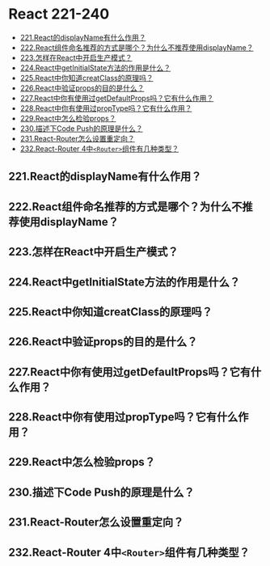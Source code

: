 React 221-240
===
<!-- TOC -->

- [221.React的displayName有什么作用？](#221react的displayname有什么作用)
- [222.React组件命名推荐的方式是哪个？为什么不推荐使用displayName？](#222react组件命名推荐的方式是哪个为什么不推荐使用displayname)
- [223.怎样在React中开启生产模式？](#223怎样在react中开启生产模式)
- [224.React中getInitialState方法的作用是什么？](#224react中getinitialstate方法的作用是什么)
- [225.React中你知道creatClass的原理吗？](#225react中你知道creatclass的原理吗)
- [226.React中验证props的目的是什么？](#226react中验证props的目的是什么)
- [227.React中你有使用过getDefaultProps吗？它有什么作用？](#227react中你有使用过getdefaultprops吗它有什么作用)
- [228.React中你有使用过propType吗？它有什么作用？](#228react中你有使用过proptype吗它有什么作用)
- [229.React中怎么检验props？](#229react中怎么检验props)
- [230.描述下Code Push的原理是什么？](#230描述下code-push的原理是什么)
- [231.React-Router怎么设置重定向？](#231react-router怎么设置重定向)
- [232.React-Router 4中`<Router>`组件有几种类型？](#232react-router-4中router组件有几种类型)

<!-- /TOC -->

## 221.React的displayName有什么作用？

## 222.React组件命名推荐的方式是哪个？为什么不推荐使用displayName？

## 223.怎样在React中开启生产模式？

## 224.React中getInitialState方法的作用是什么？

## 225.React中你知道creatClass的原理吗？

## 226.React中验证props的目的是什么？

## 227.React中你有使用过getDefaultProps吗？它有什么作用？

## 228.React中你有使用过propType吗？它有什么作用？

## 229.React中怎么检验props？

## 230.描述下Code Push的原理是什么？

## 231.React-Router怎么设置重定向？

## 232.React-Router 4中`<Router>`组件有几种类型？
